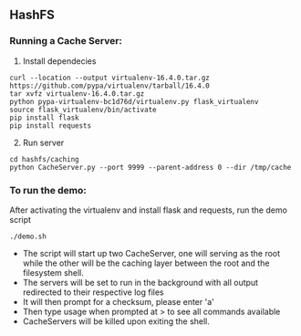 ## HashFS

### Running a Cache Server:
1) Install dependecies
```
curl --location --output virtualenv-16.4.0.tar.gz https://github.com/pypa/virtualenv/tarball/16.4.0
tar xvfz virtualenv-16.4.0.tar.gz
python pypa-virtualenv-bc1d76d/virtualenv.py flask_virtualenv
source flask_virtualenv/bin/activate
pip install flask
pip install requests

```
2) Run server
```
cd hashfs/caching
python CacheServer.py --port 9999 --parent-address 0 --dir /tmp/cache

```

### To run the demo:
After activating the virtualenv and install flask and requests, run the demo script
```
./demo.sh
```
- The script will start up two CacheServer, one will serving as the root while 
  the other will be the caching layer between the root and the filesystem shell.
- The servers will be set to run in the background with all output redirected to
  their respective log files
- It will then prompt for a checksum, please enter 'a'
- Then type usage when prompted at > to see all commands available
- CacheServers will be killed upon exiting the shell.

